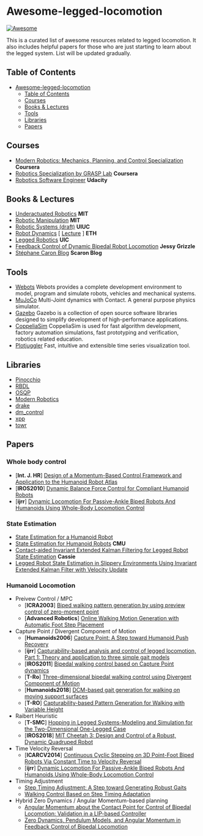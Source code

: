 # Awesome-legged-locomotion  
[![Awesome](https://awesome.re/badge.svg)](https://awesome.re)

This is a curated list of awesome resources related to legged locomotion. It also includes helpful papers for those who are just starting to learn about the legged system. List will be updated gradually.

## Table of Contents
- [Awesome-legged-locomotion](#awesome-legged-locomotion)
	- [Table of Contents](#table-of-contents)
	- [Courses](#courses)
	- [Books & Lectures](#books--lectures)
	- [Tools](#tools)
	- [Libraries](#libraries)
	- [Papers](#papers)


## Courses
- [Modern Robotics: Mechanics, Planning, and Control Specialization](https://www.coursera.org/specializations/modernrobotics?) **Coursera**
- [Robotics Specialization by GRASP Lab](https://www.coursera.org/specializations/robotics) **Coursera**
- [Robotics Software Engineer](https://www.udacity.com/course/robotics-software-engineer--nd209) **Udacity**


## Books & Lectures
- [Underactuated Robotics](https://underactuated.mit.edu) **MIT**
- [Robotic Manipulation](https://manipulation.mit.edu) **MIT**
- [Robotic Systems (draft)](https://motion.cs.illinois.edu/RoboticSystems/) **UIUC**
- [Robot Dynamics](https://ethz.ch/content/dam/ethz/special-interest/mavt/robotics-n-intelligent-systems/rsl-dam/documents/RobotDynamics2017/RD_HS2017script.pdf) [ [Lecture](https://www.youtube.com/playlist?list=PLE-BQwvVGf8GMY11YEONylkQNu0UWj0VE) ] **ETH** 
- [Legged Robotics](https://pab47.github.io/legs.html) **UIC**
- [Feedback Control of Dynamic Bipedal Robot Locomotion]() **Jessy Grizzle**
- [Stéphane Caron Blog](https://scaron.info) **Scaron Blog**


## Tools
- [Webots](https://cyberbotics.com) Webots provides a complete development environment to model, program and simulate robots, vehicles and mechanical systems.
- [MuJoCo](https://github.com/deepmind/mujoco) Multi-Joint dynamics with Contact. A general purpose physics simulator.
- [Gazebo](https://gazebosim.org/home) Gazebo is a collection of open source software libraries designed to simplify development of high-performance applications.
- [CoppeliaSim](https://www.coppeliarobotics.com) CoppeliaSim is used for fast algorithm development, factory automation simulations, fast prototyping and verification, robotics related education.
- [Plotjuggler](https://plotjuggler.io) Fast, intuitive and extensible time series visualization tool.


## Libraries
- [Pinocchio](https://github.com/stack-of-tasks/pinocchio)
- [RBDL](https://github.com/rbdl/rbdl)
- [OSQP](https://github.com/google/osqp-cpp)
- [Modern Robotics](https://github.com/Le0nX/ModernRoboticsCpp)
- [drake](https://github.com/RobotLocomotion/drake)
- [dm_control](https://github.com/deepmind/dm_control)
- [xpp](https://github.com/leggedrobotics/xpp)
- [towr](https://github.com/ethz-adrl/towr)


## Papers

### Whole body control
- [**Int. J. HR**] [Design of a Momentum-Based Control Framework and Application to the Humanoid Robot Atlas](https://www.researchgate.net/profile/Twan-Koolen/publication/280839675_Design_of_a_Momentum-Based_Control_Framework_and_Application_to_the_Humanoid_Robot_Atlas/links/59ea41d3aca272cddddb7ba3/Design-of-a-Momentum-Based-Control-Framework-and-Application-to-the-Humanoid-Robot-Atlas.pdf)
- [**IROS2010**] [Dynamic Balance Force Control for Compliant Humanoid Robots](https://ieeexplore.ieee.org/document/5648837)
- [**ijrr**] [Dynamic Locomotion For Passive-Ankle Biped Robots And Humanoids Using Whole-Body Locomotion Control](https://journals.sagepub.com/doi/full/10.1177/0278364920918014)

### State Estimation
- [State Estimation for a Humanoid Robot](https://arxiv.org/abs/1402.5450)
- [State Estimation for Humanoid Robots](https://www.ri.cmu.edu/pub_files/2015/8/main.pdf) **CMU**
- [Contact-aided Invariant Extended Kalman Filtering for Legged Robot State Estimation](https://arxiv.org/pdf/1805.10410.pdf) **Cassie**
- [Legged Robot State Estimation in Slippery Environments Using Invariant Extended Kalman Filter with Velocity Update](https://hybrid-robotics.berkeley.edu/publications/ICRA2021_InEKF-Cassie-Slip-Estimation.pdf)

### Humanoid Locomotion
* Preivew Control / MPC
	* [**ICRA2003**] [Biped walking pattern generation by using preview control of zero-moment point](https://ieeexplore.ieee.org/document/1241826)
	* [**Advanced Robotics**] [Online Walking Motion Generation with Automatic Foot Step Placement](https://inria.hal.science/inria-00391408v1/document)
* Capture Point / Divergent Component of Motion
	* [**Humanoids2006**] [Capture Point: A Step toward Humanoid Push Recovery](https://ieeexplore.ieee.org/document/4115602?arnumber=4115602)
	* [**ijrr**] [Capturability-based analysis and control of legged locomotion, Part 1: Theory and application to three simple gait models](https://journals.sagepub.com/doi/pdf/10.1177/0278364912452673?casa_token=tBjlmF4O-3gAAAAA:vjbn7YPsvdkgIDt7ro2nv5JXnNMo_1VMMeKKfEcmj5zvILR-DHCjbwzcOUyBY11nYnMuh3un8sDl)
	* [**IROS2011**] [Bipedal walking control based on Capture Point dynamics](https://ieeexplore.ieee.org/document/6094435)
	* [**T-Ro**] [Three-dimensional bipedal walking control using Divergent Component of Motion](https://ieeexplore.ieee.org/document/7063218)
	* [**Humanoids2018**] [DCM-based gait generation for walking on moving support surfaces](https://ieeexplore.ieee.org/document/8625006)
	* [**T-RO**] [Capturability-based Pattern Generation for Walking with Variable Height](https://ieeexplore.ieee.org/document/8766870)
* Raibert Heuristic
	* [**T-SMC**] [Hopping in Legged Systems-Modeling and Simulation for the Two-Dimensional One-Legged Case](https://ieeexplore.ieee.org/document/6313238)
	* [**IROS2018**] [MIT Cheetah 3: Design and Control of a Robust, Dynamic Quadruped Robot](https://ieeexplore.ieee.org/abstract/document/8593885)
* Time Velocity Reversal
	* [**ICARCV2014**] [Continuous Cyclic Stepping on 3D Point-Foot Biped Robots Via Constant Time to Velocity Reversal](https://ieeexplore.ieee.org/document/7064561)
	* [**ijrr**] [Dynamic Locomotion For Passive-Ankle Biped Robots And Humanoids Using Whole-Body Locomotion Control](https://arxiv.org/abs/1901.08100)
* Timing Adjustment
	* [Step Timing Adjustment: A Step toward Generating Robust Gaits](https://arxiv.org/abs/1610.02377)
	* [Walking Control Based on Step Timing Adaptation](https://arxiv.org/abs/1704.01271)
* Hybrid Zero Dynamics / Angular Momentum-based planning
	* [Angular Momentum about the Contact Point for Control of Bipedal Locomotion: Validation in a LIP-based Controller](https://arxiv.org/pdf/2008.10763.pdf)
	* [Zero Dynamics, Pendulum Models, and Angular Momentum in Feedback Control of Bipedal Locomotion](https://arxiv.org/pdf/2105.08170.pdf)
